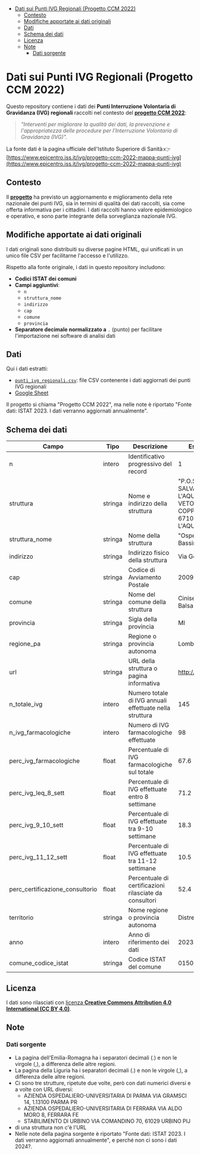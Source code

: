 - [Dati sui Punti IVG Regionali (Progetto CCM 2022)](#dati-sui-punti-ivg-regionali-progetto-ccm-2022)
  - [Contesto](#contesto)
  - [Modifiche apportate ai dati originali](#modifiche-apportate-ai-dati-originali)
  - [Dati](#dati)
  - [Schema dei dati](#schema-dei-dati)
  - [Licenza](#licenza)
  - [Note](#note)
    - [Dati sorgente](#dati-sorgente)


# Dati sui Punti IVG Regionali (Progetto CCM 2022)

Questo repository contiene i dati dei **Punti Interruzione Volontaria di Gravidanza (IVG) regionali** raccolti nel contesto del [**progetto CCM 2022**](https://www.epicentro.iss.it/ivg/progetto-ccm-2022):

>
> *"Interventi per migliorare la qualità dei dati, la prevenzione e l'appropriatezza delle procedure per l'Interruzione Volontaria di Gravidanza (IVG)".*

La fonte dati è la pagina ufficiale dell'Istituto Superiore di Sanità:👉 [https://www.epicentro.iss.it/ivg/progetto-ccm-2022-mappa-punti-ivg](https://www.epicentro.iss.it/ivg/progetto-ccm-2022-mappa-punti-ivg)

## Contesto

Il [**progetto**](https://www.epicentro.iss.it/ivg/progetto-ccm-2022) ha previsto un aggiornamento e miglioramento della rete nazionale dei punti IVG, sia in termini di qualità dei dati raccolti, sia come offerta informativa per i cittadini. I dati raccolti hanno valore epidemiologico e operativo, e sono parte integrante della sorveglianza nazionale IVG.

## Modifiche apportate ai dati originali

I dati originali sono distribuiti su diverse pagine HTML, qui unificati in un unico file CSV per facilitarne l'accesso e l'utilizzo.

Rispetto alla fonte originale, i dati in questo repository includono:

- **Codici ISTAT dei comuni**
- **Campi aggiuntivi**:
  - `n`
  - `struttura_nome`
  - `indirizzo`
  - `cap`
  - `comune`
  - `provincia`
- **Separatore decimale normalizzato a** `.` (punto) per facilitare l'importazione nei software di analisi dati

## Dati

Qui i dati estratti:

- [`punti_ivg_regionali.csv`](data/punti_ivg_regionali.csv): file CSV contenente i dati aggiornati dei punti IVG regionali
- [Google Sheet](https://docs.google.com/spreadsheets/d/1Si80dFrgBhZbTyLq3LMhSOxQYuIWbyJwJjCdDJHoV4o/edit?usp=sharing)

Il progetto si chiama "Progetto CCM 2022", ma nelle note è riportato "Fonte dati: ISTAT 2023. I dati verranno aggiornati annualmente".

## Schema dei dati

| Campo | Tipo | Descrizione | Esempio |
| --- | --- | --- | --- |
| n | intero | Identificativo progressivo del record | 1 |
| struttura | stringa | Nome e indirizzo della struttura | "P.O.SAN SALVATORE L'AQUILA VIA VETOIO COPPITO, 67100 L'AQUILA AQ" |
| struttura\_nome | stringa | Nome della struttura | "Ospedale Bassini" |
| indirizzo | stringa | Indirizzo fisico della struttura | Via Gorki 50 |
| cap | stringa | Codice di Avviamento Postale | 20092 |
| comune | stringa | Nome del comune della struttura | Cinisello Balsamo |
| provincia | stringa | Sigla della provincia | MI |
| regione\_pa | stringa | Regione o provincia autonoma | Lombardia |
| url | stringa | URL della struttura o pagina informativa | http://esempio.it |
| n\_totale\_ivg | intero | Numero totale di IVG annuali effettuate nella struttura | 145 |
| n\_ivg\_farmacologiche | intero | Numero di IVG farmacologiche effettuate | 98 |
| perc\_ivg\_farmacologiche | float | Percentuale di IVG farmacologiche sul totale | 67.6 |
| perc\_ivg\_leq\_8\_sett | float | Percentuale di IVG effettuate entro 8 settimane | 71.2 |
| perc\_ivg\_9\_10\_sett | float | Percentuale di IVG effettuate tra 9-10 settimane | 18.3 |
| perc\_ivg\_11\_12\_sett | float | Percentuale di IVG effettuate tra 11-12 settimane | 10.5 |
| perc\_certificazione\_consultorio | float | Percentuale di certificazioni rilasciate da consultori | 52.4 |
| territorio | stringa | Nome regione o provincia autonoma | Distretto 3 |
| anno | intero | Anno di riferimento dei dati | 2023 |
| comune\_codice\_istat | stringa | Codice ISTAT del comune | 015055 |

## Licenza

I dati sono rilasciati con [licenza **Creative Commons Attribution 4.0 International (CC BY 4.0)**](LICENSE.md).

## Note

### Dati sorgente

- La pagina dell'Emilia-Romagna ha i separatori decimali (.) e non le virgole (,), a differenza delle altre regioni.
- La pagina della Liguria ha i separatori decimali (.) e non le virgole (,), a differenza delle altre regioni.
- Ci sono tre strutture, ripetute due volte, però con dati numerici diversi e a volte con URL diversi:
  - AZIENDA OSPEDALIERO-UNIVERSITARIA Dl PARMA VIA GRAMSCI 14, 1.13100 PARMA PR
  - AZIENDA OSPEDALIERO-UNIVERSITARIA Dl FERRARA VIA ALDO MORO 8, FERRARA FE
  - STABILIMENTO Dl URBINO VIA COMANDINO 70, 61029 URBINO PIJ
- di una struttura non c'è l'URL
- Nelle note della pagina sorgente è riportato "Fonte dati: ISTAT 2023. I dati verranno aggiornati annualmente", e perché non ci sono i dati 2024?.
